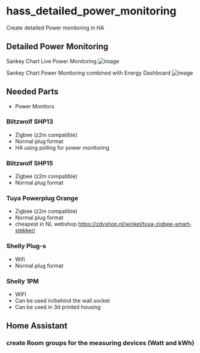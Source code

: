 # hass_detailed_power_monitoring
Create detailed Power monitoring in HA

## Detailed Power Monitoring

Sankey Chart Live Power Monitoring
![image](https://user-images.githubusercontent.com/100353268/212080557-2451f3be-3050-4c8a-968c-46a6e8788576.png)

Sankey Chart Power Monitoring combined with Energy Dashboard
![image](https://user-images.githubusercontent.com/100353268/212080647-847d93ce-d461-4936-936c-18de1d73c009.png)


## Needed Parts
- Power Monitors

### Blitzwolf SHP13
- Zigbee (z2m compatible)
- Normal plug format
- HA using polling for power monitoring

### Blitzwolf SHP15
- Zigbee (z2m compatible)
- Normal plug format

### Tuya Powerplug Orange
- Zigbee (z2m compatible)
- Normal plug format
- cheapest in NL webshop https://zdvshop.nl/winkel/tuya-zigbee-smart-stekker/

### Shelly Plug-s
- Wifi
- Normal plug format

### Shelly 1PM
- WIFI
- Can be used in/behind the wall socket
- Can be used in 3d printed housing

## Home Assistant
### create Room groups for the measuring devices (Watt and kWh)
###
